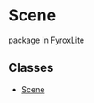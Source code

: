 # Scene
package in [FyroxLite](../scripting_api.md)
## Classes
* [Scene](lite_scene/../Scene/Scene.md)
